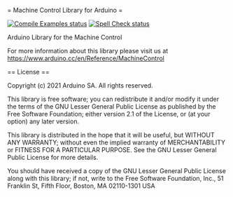 = Machine Control Library for Arduino =

[![Compile Examples status](https://github.com/arduino-libraries/AutomationCarrierLibrary/actions/workflows/compile-examples.yml/badge.svg)](https://github.com/arduino-libraries/AutomationCarrierLibrary/actions/workflows/compile-examples.yml)
[![Spell Check status](https://github.com/arduino-libraries/AutomationCarrierLibrary/actions/workflows/spell-check.yml/badge.svg)](https://github.com/arduino-libraries/AutomationCarrierLibrary/actions/workflows/spell-check.yml)

Arduino Library for the Machine Control

For more information about this library please visit us at https://www.arduino.cc/en/Reference/MachineControl


== License ==

Copyright (c) 2021 Arduino SA. All rights reserved.

This library is free software; you can redistribute it and/or
modify it under the terms of the GNU Lesser General Public
License as published by the Free Software Foundation; either
version 2.1 of the License, or (at your option) any later version.

This library is distributed in the hope that it will be useful,
but WITHOUT ANY WARRANTY; without even the implied warranty of
MERCHANTABILITY or FITNESS FOR A PARTICULAR PURPOSE. See the GNU
Lesser General Public License for more details.

You should have received a copy of the GNU Lesser General Public
License along with this library; if not, write to the Free Software
Foundation, Inc., 51 Franklin St, Fifth Floor, Boston, MA 02110-1301 USA
